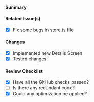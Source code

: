 #### Summary


#### Related Issue(s)
- [x] Fix some bugs in store.ts file

#### Changes
- [x] Implemented new Details Screen
- [x] Tested changes

#### Review Checklist
- [x] Have all the GitHub checks passed?
- [ ] Is there any redundant code?
- [x] Could any optimization be applied?
